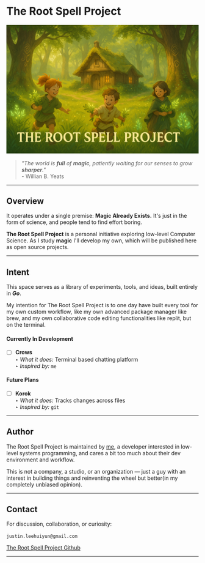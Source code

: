 # The Root Spell Project

<p align="center">
  <img src="assets/thersp.png" alt="The Root Spell Project Logo"/>
</p>

> _"*The world is **full** of **magic**, patiently waiting for our senses to grow **sharper**.*"_  
> _-_ Willian B. Yeats

---

## Overview

It operates under a single premise:
**Magic Already Exists.** It's just in the form of science, and people tend to find effort boring.

**The Root Spell Project** is a personal initiative exploring low-level Computer Science. As I study **magic** I'll develop my own, which will be published here as open source projects.

---

## Intent

This space serves as a library of experiments, tools, and ideas, built entirely in **_Go_**.

My intention for The Root Spell Project is to one day have built every tool for my own custom workflow, like my own advanced package manager like brew, and my own collaborative code editing functionalities like replit, but on the terminal.

#### Currently In Development

- [ ] **Crows**  
       ‣ _What it does:_ Terminal based chatting platform  
       ‣ _Inspired by:_ `me`

#### Future Plans

- [ ] **Korok**  
       ‣ _What it does:_ Tracks changes across files  
       ‣ _Inspired by:_ `git`

---

## Author

The Root Spell Project is maintained by <a href="https://justin06lee.dev" target="_blank">me</a>, a developer interested in low-level systems programming, and cares a bit too much about their dev environment and workflow.

This is not a company, a studio, or an organization — just a guy with an interest in building things and reinventing the wheel but better(in my completely unbiased opinion).

---

## Contact

For discussion, collaboration, or curiosity:

`justin.leehuiyun@gmail.com`

[The Root Spell Project Github](https://github.com/the-root-spell-project)

---
